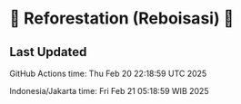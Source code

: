 
# 🌳 Reforestation (Reboisasi) 🌲

## Last Updated

GitHub Actions time: Thu Feb 20 22:18:59 UTC 2025

Indonesia/Jakarta time: Fri Feb 21 05:18:59 WIB 2025
